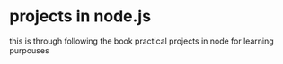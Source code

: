 # projects in node.js

this is through following the book practical projects in node for learning purpouses
